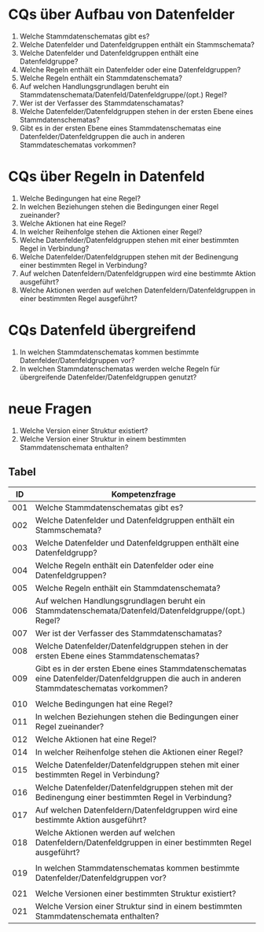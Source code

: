 # CQs über Aufbau von Datenfelder
1. Welche Stammdatenschematas gibt es?
2. Welche Datenfelder und Datenfeldgruppen enthält ein Stammschemata?
3. Welche Datenfelder und Datenfeldgruppen enthält eine Datenfeldgruppe?
4. Welche Regeln enthält ein Datenfelder oder eine Datenfeldgruppen?
5. Welche Regeln enthält ein Stammdatenschemata?
6. Auf welchen Handlungsgrundlagen beruht ein Stammdatenschemata/Datenfeld/Datenfeldgruppe/(opt.) Regel?
7. Wer ist der Verfasser des Stammdatenschamatas?
8. Welche Datenfelder/Datenfeldgruppen stehen in der ersten Ebene eines Stammdatenschematas?
9. Gibt es in der ersten Ebene eines Stammdatenschematas eine Datenfelder/Datenfeldgruppen die auch in anderen Stammdateschematas vorkommen?


# CQs über Regeln in Datenfeld
1. Welche Bedingungen hat eine Regel?
2. In welchen Beziehungen stehen die Bedingungen einer Regel zueinander?
3. Welche Aktionen hat eine Regel?
4. In welcher Reihenfolge stehen die Aktionen einer Regel?
5. Welche Datenfelder/Datenfeldgruppen stehen mit einer bestimmten Regel in Verbindung?
6. Welche Datenfelder/Datenfeldgruppen stehen mit der Bedinengung einer bestimmten Regel in Verbindung?
7. Auf welchen Datenfeldern/Datenfeldgruppen wird eine bestimmte Aktion ausgeführt?
8. Welche Aktionen werden auf welchen Datenfeldern/Datenfeldgruppen in einer bestimmten Regel ausgeführt?

# CQs Datenfeld übergreifend
1. In welchen Stammdatenschematas kommen bestimmte Datenfelder/Datenfeldgruppen vor?
2. In welchen Stammdatenschematas werden welche Regeln für übergreifende Datenfelder/Datenfeldgruppen genutzt?

# neue Fragen
1. Welche Version einer Struktur existiert?
2. Welche Version einer Struktur in einem bestimmten Stammdatenschemata enthalten?


## Tabel   
| **ID** | **Kompetenzfrage**                                                                                                                        |
|--------|-------------------------------------------------------------------------------------------------------------------------------------------|
| 001    | Welche Stammdatenschematas gibt es?                                                                                                       |
| 002    | Welche Datenfelder und Datenfeldgruppen enthält ein Stammschemata?                                                                        |
| 003    | Welche Datenfelder und Datenfeldgruppen enthält eine Datenfeldgrupp?                                                                      |
| 004    | Welche Regeln enthält ein Datenfelder oder eine Datenfeldgruppen?                                                                         |
| 005    | Welche Regeln enthält ein Stammdatenschemata?                                                                                             |
| 006    | Auf welchen Handlungsgrundlagen beruht ein Stammdatenschemata/Datenfeld/Datenfeldgruppe/(opt.) Regel?                                     |
| 007    | Wer ist der Verfasser des Stammdatenschamatas?                                                                                            |
| 008    | Welche Datenfelder/Datenfeldgruppen stehen in der ersten Ebene eines Stammdatenschematas?                                                 |
| 009    | Gibt es in der ersten Ebene eines Stammdatenschematas eine Datenfelder/Datenfeldgruppen die auch in anderen Stammdateschematas vorkommen? |
|||
| 010    | Welche Bedingungen hat eine Regel?                                                                                                        |
| 011    | In welchen Beziehungen stehen die Bedingungen einer Regel zueinander?                                                                     |
| 012    | Welche Aktionen hat eine Regel?                                                                                                           |
| 014    | In welcher Reihenfolge stehen die Aktionen einer Regel?                                                                                   |
| 015    | Welche Datenfelder/Datenfeldgruppen stehen mit einer bestimmten Regel in Verbindung?                                                      |
| 016    | Welche Datenfelder/Datenfeldgruppen stehen mit der Bedinengung einer bestimmten Regel in Verbindung?                                      |
| 017    | Auf welchen Datenfeldern/Datenfeldgruppen wird eine bestimmte Aktion ausgeführt?                                                          |
| 018    | Welche Aktionen werden auf welchen Datenfeldern/Datenfeldgruppen in einer bestimmten Regel ausgeführt?                                    |
|||
| 019    | In welchen Stammdatenschematas kommen bestimmte Datenfelder/Datenfeldgruppen vor?                                                         |
|||
| 021    | Welche Versionen einer bestimmten Struktur existiert?                                                                                     |
| 021    | Welche Version einer Struktur sind in einem bestimmten Stammdatenschemata enthalten?                                                           |

